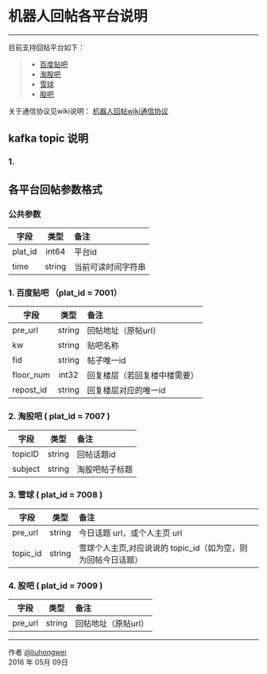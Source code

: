 ﻿# 机器人回帖各平台说明
---

目前支持回帖平台如下：

> * [百度贴吧](http://tieba.baidu.com/)
> * [淘股吧](http://www.taoguba.com.cn/)
> * [雪球](https://xueqiu.com/2226355683)
> * [股吧](http://guba.eastmoney.com/)

关于通信协议见wiki说明： [机器人回帖wiki通信协议](http://wiki.smartdata-x.com/index.php/PluginsSvcRobotTask)

## kafka **topic** 说明

### 1.  


## 各平台回帖参数格式

### 公共参数

| 字段      |  类型   |  备注  |
| --------  | :-----: | :---- |
| plat_id   | int64  |  平台id |
| time   | string  |  当前可读时间字符串 |

### 1. 百度贴吧 （plat_id = 7001）

| 字段      |  类型   |  备注  |
| --------  | :-----: | :---- |
| pre_url   | string |  回帖地址（原帖url） |
| kw        | string |  贴吧名称 |
| fid       | string |  帖子唯一id |
| floor_num | int32  |  回复楼层（若回复楼中楼需要） |
| repost_id | string |  回复楼层对应的唯一id |

### 2. 淘股吧 ( plat_id = 7007 )

| 字段    |  类型  |  备注  |
| --------  | :-----: | :---- |
| topicID   | string | 回帖话题id |
| subject   | string | 淘股吧帖子标题 |

### 3. 雪球 ( plat_id = 7008 )

| 字段    |  类型  |  备注  |
| --------  | :-----: | :---- |
| pre_url   | string |  今日话题 url，或个人主页 url |
| topic_id  | string | 雪球个人主页,对应说说的 topic_id（如为空，则为回帖今日话题） |

### 4. 股吧 ( plat_id = 7009 )

| 字段    |  类型  |  备注  |
| --------  | :-----: | :---- |
| pre_url   | string |  回帖地址（原帖url） |


------
作者 [@liuhongwei][1]     
2016 年 05月 09日    


[1]: http://weibo.com/5777025307/info
 
    
 
